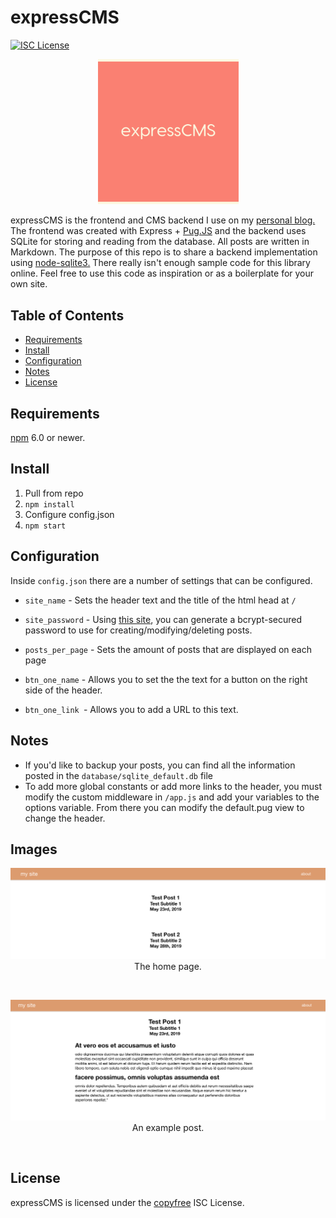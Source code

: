 expressCMS
====
[![ISC License](http://img.shields.io/badge/license-ISC-blue.svg)](http://copyfree.org)

<p align="center">
  <img width="225" height="232.5" src="./images/logo.svg" />
</p>


expressCMS is the frontend and CMS backend I use on my [personal blog.](http://blog.rauchp.com/) The frontend was created with Express + [Pug.JS](https://github.com/pugjs/)  and the backend uses SQLite for storing and reading from the database. All posts are written in Markdown. The purpose of this repo is to share a backend implementation using [node-sqlite3.](https://github.com/mapbox/node-sqlite3) There really isn't enough sample code for this library online. Feel free to use this code as inspiration or as a boilerplate for your own site.

## Table of Contents
- [Requirements](#requirements)
- [Install](#install)
- [Configuration](#configuration)
- [Notes](#Notes)
- [License](#license)

## Requirements

[npm](http://npmjs.com/) 6.0 or newer.

## Install
1. Pull from repo
2. `npm install`
3. Configure config.json
4. `npm start`

## Configuration

Inside `config.json` there are a number of settings that can be configured.
  
- `site_name` - Sets the header text and the title of the html head at `/`  

- `site_password` - Using [this site](https://www.browserling.com/tools/bcrypt), you can generate a bcrypt-secured password to use for creating/modifying/deleting posts. 
- `posts_per_page` - Sets the amount of posts that are displayed on each page
- `btn_one_name` - Allows you to set the the text for a button on the right side of the header.
- `btn_one_link `- Allows you to add a URL to this text.


## Notes 
* If you'd like to backup your posts, you can find all the information posted in the `database/sqlite_default.db` file
* To add more global constants or add more links to the header, you must modify the custom middleware in `/app.js` and add your variables to the options variable. From there you can modify the default.pug view to change the header.

## Images 

<div>
	<p align="center">
  	<img src="./images/home.png" />
  	<br />
  	The home page.
	</p>
</div>
<br />
<div>
	<p align="center">
  	<img src="./images/post.png" />
  	<br />
  	An example post.
	</p>
</div>
<br />


## License

expressCMS is licensed under the [copyfree](http://copyfree.org) ISC License.